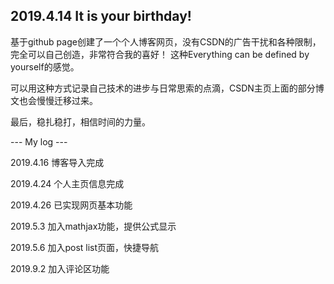 ## 2019.4.14 It is your birthday!

基于github page创建了一个个人博客网页，没有CSDN的广告干扰和各种限制，完全可以自己创造，非常符合我的喜好！
这种Everything can be defined by yourself的感觉。

可以用这种方式记录自己技术的进步与日常思索的点滴，CSDN主页上面的部分博文也会慢慢迁移过来。

最后，稳扎稳打，相信时间的力量。

--- My log ---

2019.4.16 博客导入完成

2019.4.24 个人主页信息完成

2019.4.26 已实现网页基本功能

2019.5.3 加入mathjax功能，提供公式显示

2019.5.6 加入post list页面，快捷导航

2019.9.2 加入评论区功能
